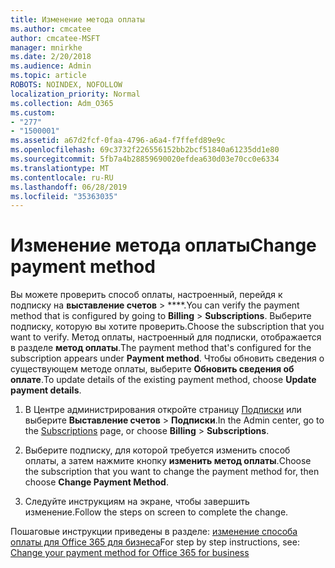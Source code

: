 ```yaml
---
title: Изменение метода оплаты
ms.author: cmcatee
author: cmcatee-MSFT
manager: mnirkhe
ms.date: 2/20/2018
ms.audience: Admin
ms.topic: article
ROBOTS: NOINDEX, NOFOLLOW
localization_priority: Normal
ms.collection: Adm_O365
ms.custom:
- "277"
- "1500001"
ms.assetid: a67d2fcf-0faa-4796-a6a4-f7ffefd89e9c
ms.openlocfilehash: 69c3732f226556152bb2bcf51840a61235dd1e80
ms.sourcegitcommit: 5fb7a4b28859690020efdea630d03e70cc0e6334
ms.translationtype: MT
ms.contentlocale: ru-RU
ms.lasthandoff: 06/28/2019
ms.locfileid: "35363035"
---
```

# <a name="change-payment-method"></a><span data-ttu-id="3c20a-102">Изменение метода оплаты</span><span class="sxs-lookup"><span data-stu-id="3c20a-102">Change payment method</span></span>

<span data-ttu-id="3c20a-103">Вы можете проверить способ оплаты, настроенный, перейдя к подписку на **выставление счетов** \> \*\*\*\*.</span><span class="sxs-lookup"><span data-stu-id="3c20a-103">You can verify the payment method that is configured by going to **Billing** \> **Subscriptions**.</span></span> <span data-ttu-id="3c20a-104">Выберите подписку, которую вы хотите проверить.</span><span class="sxs-lookup"><span data-stu-id="3c20a-104">Choose the subscription that you want to verify.</span></span> <span data-ttu-id="3c20a-105">Метод оплаты, настроенный для подписки, отображается в разделе **метод оплаты**.</span><span class="sxs-lookup"><span data-stu-id="3c20a-105">The payment method that's configured for the subscription appears under **Payment method**.</span></span> <span data-ttu-id="3c20a-106">Чтобы обновить сведения о существующем методе оплаты, выберите **Обновить сведения об оплате**.</span><span class="sxs-lookup"><span data-stu-id="3c20a-106">To update details of the existing payment method, choose **Update payment details**.</span></span>
  
1. <span data-ttu-id="3c20a-107">В Центре администрирования откройте страницу [Подписки](https://go.microsoft.com/fwlink/p/?linkid=842054) или выберите **Выставление счетов** \> **Подписки**.</span><span class="sxs-lookup"><span data-stu-id="3c20a-107">In the Admin center, go to the [Subscriptions](https://go.microsoft.com/fwlink/p/?linkid=842054) page, or choose **Billing** \> **Subscriptions**.</span></span>

2. <span data-ttu-id="3c20a-108">Выберите подписку, для которой требуется изменить способ оплаты, а затем нажмите кнопку **изменить метод оплаты**.</span><span class="sxs-lookup"><span data-stu-id="3c20a-108">Choose the subscription that you want to change the payment method for, then choose **Change Payment Method**.</span></span>

3. <span data-ttu-id="3c20a-109">Следуйте инструкциям на экране, чтобы завершить изменение.</span><span class="sxs-lookup"><span data-stu-id="3c20a-109">Follow the steps on screen to complete the change.</span></span>

<span data-ttu-id="3c20a-110">Пошаговые инструкции приведены в разделе: [изменение способа оплаты для Office 365 для бизнеса](https://support.office.com/article/8652f539-3123-4a8f-b9bd-6aa2f0e0372d)</span><span class="sxs-lookup"><span data-stu-id="3c20a-110">For step by step instructions, see: [Change your payment method for Office 365 for business](https://support.office.com/article/8652f539-3123-4a8f-b9bd-6aa2f0e0372d)</span></span>
  